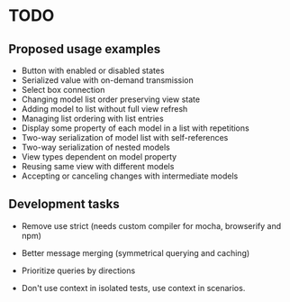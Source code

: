 # TODO


## Proposed usage examples

* Button with enabled or disabled states
* Serialized value with on-demand transmission
* Select box connection
* Changing model list order preserving view state
* Adding model to list without full view refresh
* Managing list ordering with list entries
* Display some property of each model in a list with repetitions
* Two-way serialization of model list with self-references
* Two-way serialization of nested models
* View types dependent on model property
* Reusing same view with different models
* Accepting or canceling changes with intermediate models


## Development tasks

* Remove use strict (needs custom compiler for mocha, browserify and npm)

* Better message merging (symmetrical querying and caching)

* Prioritize queries by directions

* Don't use context in isolated tests, use context in scenarios.
